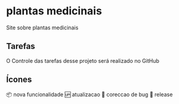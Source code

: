 # plantas medicinais

Site sobre plantas medicinais

## Tarefas

O Controle das tarefas desse projeto será realizado no GitHub

## Ícones

:package: nova funcionalidade
:up: atualizacao
:honeybee: coreccao de bug
:checkered_flag: release
